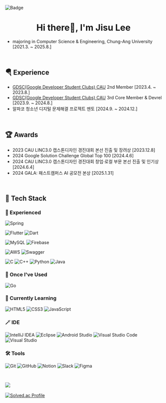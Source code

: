 ![Badge](https://hitscounter.dev/api/hit?url=https%3A%2F%2Fgithub.com%2FdevJS00&label=hits&icon=github&color=%23198754)

<div align="center">
  
# Hi there👋, I'm Jisu Lee

</div>

- majoring in Computer Science & Engineering, Chung-Ang University [2021.3. ~ 2025.8.]

<br>

## 🪂 Experience
- [GDSC(Google Developer Student Clubs) CAU](https://gdsc-cau.com) 2nd Member [2023.4. ~ 2023.8.]
- [GDSC(Google Developer Student Clubs) CAU](https://gdsc-cau.com) 3rd Core Member & Devrel [2023.9. ~ 2024.8.]
- 알파코 청소년 디지털 문제해결 프로젝트 멘토 [2024.9. ~ 2024.12.]

<br>

## 🏆 Awards
- 2023 CAU LINC3.0 캡스톤디자인 경진대회 본선 진출 및 장려상 [2023.12.8]
- 2024 Google Solution Challenge Global Top 100 [2024.4.6]
- 2024 CAU LINC3.0 캡스톤디자인 경진대회 창업·로컬 부문 본선 진출 및 인기상 [2024.6.4]
- 2024 GALA: 패스트캠퍼스 AI 공모전 본상 [2025.1.31]

<br>

## 🦾 Tech Stack
### 🌳 Experienced
![Spring](https://img.shields.io/badge/spring-%236DB33F.svg?style=flat&logo=spring&logoColor=white)

![Flutter](https://img.shields.io/badge/Flutter-%2302569B.svg?style=flat&logo=Flutter&logoColor=white)
![Dart](https://img.shields.io/badge/dart-%230175C2.svg?style=flat&logo=dart&logoColor=white)

![MySQL](https://img.shields.io/badge/mysql-%2300f.svg?style=flat&logo=mysql&logoColor=white)
![Firebase](https://img.shields.io/badge/Firebase-039BE5?style=flat&logo=Firebase&logoColor=white)

![AWS](https://img.shields.io/badge/AWS-%23FF9900.svg?style=flat&logo=amazon-aws&logoColor=white)
![Swagger](https://img.shields.io/badge/-Swagger-%23Clojure?style=flat&logo=swagger&logoColor=white)

![C](https://img.shields.io/badge/c-%2300599C.svg?style=flat&logo=c&logoColor=white)
![C++](https://img.shields.io/badge/c++-%2300599C.svg?style=flat&logo=c%2B%2B&logoColor=white)
![Python](https://img.shields.io/badge/python-3670A0?style=flat&logo=python&logoColor=ffdd54)
![Java](https://img.shields.io/badge/java-%23ED8B00.svg?style=flat&logo=openjdk&logoColor=white)

### 🌼 Once I've Used
![Go](https://img.shields.io/badge/go-%2300ADD8.svg?style=flat&logo=go&logoColor=white)

### 🌱 Currently Learning
![HTML5](https://img.shields.io/badge/html5-%23E34F26.svg?style=flat&logo=html5&logoColor=white)
![CSS3](https://img.shields.io/badge/css3-%231572B6.svg?style=flat&logo=css3&logoColor=white)
![JavaScript](https://img.shields.io/badge/javascript-%23323330.svg?style=flat&logo=javascript&logoColor=%23F7DF1E)

### 🪄 IDE
![IntelliJ IDEA](https://img.shields.io/badge/IntelliJIDEA-000000.svg?style=flat&logo=intellij-idea&logoColor=white)
![Eclipse](https://img.shields.io/badge/Eclipse-FE7A16.svg?style=flat&logo=Eclipse&logoColor=white)
![Android Studio](https://img.shields.io/badge/Android%20Studio-3DDC84.svg?style=flat&logo=android-studio&logoColor=white)
![Visual Studio Code](https://img.shields.io/badge/Visual%20Studio%20Code-0078d7.svg?style=flat&logo=visual-studio-code&logoColor=white)
![Visual Studio](https://img.shields.io/badge/Visual%20Studio-5C2D91.svg?style=flat&logo=visual-studio&logoColor=white)

### 🛠️ Tools
![Git](https://img.shields.io/badge/git-%23F05033.svg?style=flat&logo=git&logoColor=white)
![GitHub](https://img.shields.io/badge/github-%23121011.svg?style=flat&logo=github&logoColor=white)
![Notion](https://img.shields.io/badge/Notion-%23000000.svg?style=flat&logo=notion&logoColor=white)
![Slack](https://img.shields.io/badge/Slack-4A154B?style=flat&logo=slack&logoColor=white)
![Figma](https://img.shields.io/badge/figma-%23F24E1E.svg?style=flat&logo=figma&logoColor=white)



<br>

<img src="https://github-readme-stats.vercel.app/api/top-langs/?username=devJS00&layout=compact"><br><br>
[![Solved.ac Profile](http://mazassumnida.wtf/api/v2/generate_badge?boj=unknown00)](https://solved.ac/unknown00/)



<!--
![GitHub stats](https://github-readme-stats.vercel.app/api?username=DevJS00&count_private=true&show_icons=true&theme=solarized-light)



**devJS00/devJS00** is a ✨ _special_ ✨ repository because its `README.md` (this file) appears on your GitHub profile.

Here are some ideas to get you started:

- 🔭 I’m currently working on ...
- 🌱 I’m currently learning ...
- 👯 I’m looking to collaborate on ...
- 🤔 I’m looking for help with ...
- 💬 Ask me about ...
- 📫 How to reach me: ...
- 😄 Pronouns: ...
- ⚡ Fun fact: ...
-->
